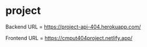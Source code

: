 # project     
Backend URL = https://project-api-404.herokuapp.com/

Frontend URL = https://cmput404project.netlify.app/